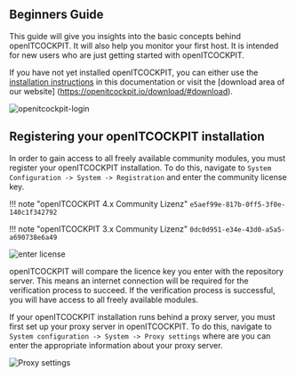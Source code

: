 ## Beginners Guide

This guide will give you insights into the basic concepts behind openITCOCKPIT. It will also help you monitor your first host. It is intended for new users who are just getting started with openITCOCKPIT.

If you have not yet installed openITCOCKPIT, you can either use the [installation instructions](../installation/) in this documentation or visit the [download area of our website] (https://openitcockpit.io/download/#download).

![openitcockpit-login](/images/openitcockpit-login.png)

## Registering your openITCOCKPIT installation

In order to gain access to all freely available community modules, you must register your openITCOCKPIT installation. To do this, navigate to `System Configuration -> System -> Registration` and enter the community license key.

!!! note "openITCOCKPIT 4.x Community Lizenz"
    ```
    e5aef99e-817b-0ff5-3f0e-140c1f342792
    ```

!!! note "openITCOCKPIT 3.x Community Lizenz"
    ```
    0dc0d951-e34e-43d0-a5a5-a690738e6a49
    ```

![enter license](/images/openITCOCKPIT-enter-license.png)

openITCOCKPIT will compare the licence key you enter with the repository server. This means an internet connection will be required for the verification process to succeed. If the verification process is successful, you will have access to all freely available modules.

If your openITCOCKPIT installation runs behind a proxy server, you must first set up your proxy server in openITCOCKPIT. To do this, navigate to `System configuration -> System -> Proxy settings` where are you can enter the appropriate information about your proxy server.

![Proxy settings](/images/openITCOCKPIT-Proxy-Settings.png)
